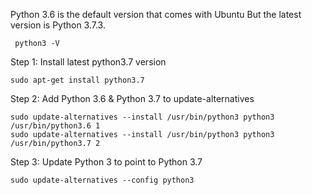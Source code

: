  Python 3.6 is the default version that comes with Ubuntu But the latest version is Python 3.7.3.
 
```
 python3 -V
```

Step 1: Install latest python3.7 version
```
sudo apt-get install python3.7
```
Step 2: Add Python 3.6 & Python 3.7 to update-alternatives
```
sudo update-alternatives --install /usr/bin/python3 python3 /usr/bin/python3.6 1
sudo update-alternatives --install /usr/bin/python3 python3 /usr/bin/python3.7 2
```

Step 3: Update Python 3 to point to Python 3.7
```
sudo update-alternatives --config python3
```


